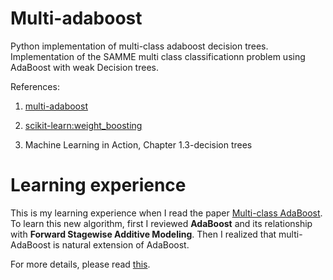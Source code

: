 # Multi-adaboost
Python implementation of multi-class adaboost decision trees. Implementation of the SAMME multi class classificationn problem using AdaBoost with weak Decision trees. 

References:

1. [multi-adaboost](https://web.stanford.edu/~hastie/Papers/samme.pdf)

2. [scikit-learn:weight_boosting](https://github.com/scikit-learn/scikit-learn/blob/51a765a/sklearn/ensemble/weight_boosting.py#L289)

3. Machine Learning in Action, Chapter 1.3-decision trees

# Learning experience
This is my learning experience when I read the paper [Multi-class AdaBoost](https://web.stanford.edu/~hastie/Papers/SII-2-3-A8-Zhu.pdf). To learn this new algorithm, first I reviewed **AdaBoost** and its relationship with  **Forward Stagewise Additive Modeling**. Then I realized that multi-AdaBoost is natural extension of AdaBoost.

For more details, please read [this](http://www.jianshu.com/p/1855b411794c).
